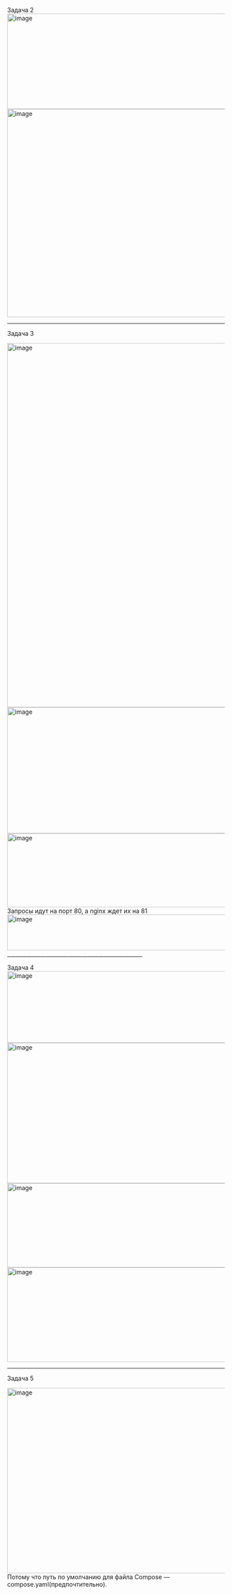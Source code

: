 Задача 2
<img width="1946" height="221" alt="image" src="https://github.com/user-attachments/assets/5ac1b5e0-bdfa-485f-95e9-7da7657b7686" />
<img width="2528" height="482" alt="image" src="https://github.com/user-attachments/assets/6e3002fb-f6af-4595-95ff-a67c781d802c" />
_________________________________________________
Задача 3

<img width="873" height="843" alt="image" src="https://github.com/user-attachments/assets/c8f8f576-a2fc-497c-8724-605bc0b70d89" />
<img width="890" height="292" alt="image" src="https://github.com/user-attachments/assets/52982f88-19f8-4a29-92b8-4635c92332ff" />
<img width="1143" height="171" alt="image" src="https://github.com/user-attachments/assets/d0121452-af5b-45a8-aff7-18f355be5440" />
Запросы идут на порт 80, а nginx ждет их на 81
<img width="1112" height="83" alt="image" src="https://github.com/user-attachments/assets/862150d5-434c-4f94-aa1f-cdde4c1b01d5" />
_________________________________________________

Задача 4
<img width="1516" height="166" alt="image" src="https://github.com/user-attachments/assets/2f48c71f-0cb9-453f-97d2-38799dd095dc" />
<img width="1584" height="325" alt="image" src="https://github.com/user-attachments/assets/adb7fbf0-f9cc-42d7-a131-13018febbf61" />
<img width="1099" height="195" alt="image" src="https://github.com/user-attachments/assets/ff262d58-6a65-4b1b-abbd-5f5a948df226" />
<img width="1104" height="219" alt="image" src="https://github.com/user-attachments/assets/ef98f407-6919-4162-b640-0d8b63122059" />
_________________________________________________
Задача 5

<img width="2399" height="429" alt="image" src="https://github.com/user-attachments/assets/069c1b3c-2c7e-4719-b765-b4dfac65c991" />
Потому что путь по умолчанию для файла Compose — compose.yaml(предпочтительно).
